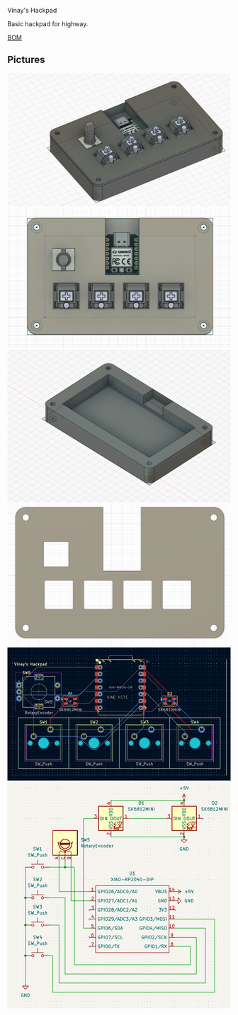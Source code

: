 Vinay's Hackpad

Basic hackpad for highway.

[BOM](./BOM.csv)

## Pictures

![fully assembled case](imgs/CaseAssembled.png)
![fully assembled case2](imgs/CaseAssembled2.png)
![bottom cover](imgs/CaseBottom.png)
![top cover](imgs/CaseTop.png)
![pcb](imgs/PCB.png)
![schematic](imgs/Schematic.png)